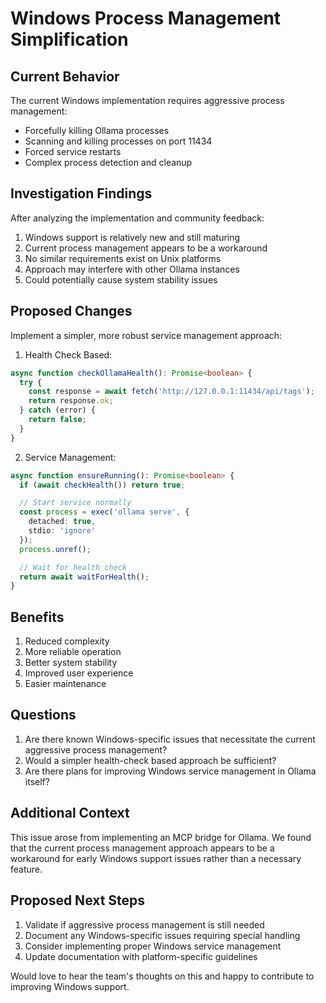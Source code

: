 # Windows Process Management Simplification

## Current Behavior
The current Windows implementation requires aggressive process management:
- Forcefully killing Ollama processes
- Scanning and killing processes on port 11434
- Forced service restarts
- Complex process detection and cleanup

## Investigation Findings
After analyzing the implementation and community feedback:
1. Windows support is relatively new and still maturing
2. Current process management appears to be a workaround
3. No similar requirements exist on Unix platforms
4. Approach may interfere with other Ollama instances
5. Could potentially cause system stability issues

## Proposed Changes
Implement a simpler, more robust service management approach:

1. Health Check Based:
```typescript
async function checkOllamaHealth(): Promise<boolean> {
  try {
    const response = await fetch('http://127.0.0.1:11434/api/tags');
    return response.ok;
  } catch (error) {
    return false;
  }
}
```

2. Service Management:
```typescript
async function ensureRunning(): Promise<boolean> {
  if (await checkHealth()) return true;

  // Start service normally
  const process = exec('ollama serve', {
    detached: true,
    stdio: 'ignore'
  });
  process.unref();

  // Wait for health check
  return await waitForHealth();
}
```

## Benefits
1. Reduced complexity
2. More reliable operation
3. Better system stability
4. Improved user experience
5. Easier maintenance

## Questions
1. Are there known Windows-specific issues that necessitate the current aggressive process management?
2. Would a simpler health-check based approach be sufficient?
3. Are there plans for improving Windows service management in Ollama itself?

## Additional Context
This issue arose from implementing an MCP bridge for Ollama. We found that the current process management approach appears to be a workaround for early Windows support issues rather than a necessary feature.

## Proposed Next Steps
1. Validate if aggressive process management is still needed
2. Document any Windows-specific issues requiring special handling
3. Consider implementing proper Windows service management
4. Update documentation with platform-specific guidelines

Would love to hear the team's thoughts on this and happy to contribute to improving Windows support.
